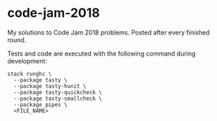 # code-jam-2018

My solutions to Code Jam 2018 problems. Posted after every finished round.

Tests and code are executed with the following command during development:

```
stack runghc \
  --package tasty \
  --package tasty-hunit \
  --package tasty-quickcheck \
  --package tasty-smallcheck \
  --package pipes \
  <FILE_NAME>
```
